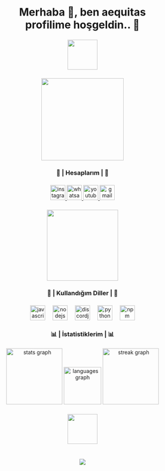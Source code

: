 <h1 align="center">Merhaba 👋, ben aequitas<br>profilime hoşgeldin.. 🎉</h1>

###

<div align="center">
  <img height="80" src="https://i.hizliresim.com/ewg2ul7.png"  />
</div>

###

<div align="center">
  <img height="220" src="https://i.hizliresim.com/k6z29ja.gif"  />
</div>

###

<h3 align="center">💌 | Hesaplarım | 💌</h3>

###

<div align="center">
  <a href="https://instagram.com/iamaequitas/" target="_blank">
    <img src="https://img.shields.io/static/v1?message=Instagram&logo=instagram&label=&color=E4405F&logoColor=white&labelColor=&style=for-the-badge" height="40" alt="instagram logo"  />
  </a>
  <a href="https://wa.me/13855062572" target="_blank">
    <img src="https://img.shields.io/static/v1?message=Whatsapp&logo=whatsapp&label=&color=25D366&logoColor=white&labelColor=&style=for-the-badge" height="40" alt="whatsapp logo"  />
  </a>
  <a href="https://youtube.com/@iamaequitas" target="_blank">
    <img src="https://img.shields.io/static/v1?message=Youtube&logo=youtube&label=&color=FF0000&logoColor=white&labelColor=&style=for-the-badge" height="40" alt="youtube logo"  />
  </a>
  <a href="https://aequitasmain@protonmail.com" target="_blank">
    <img src="https://img.shields.io/static/v1?message=Gmail&logo=gmail&label=&color=D14836&logoColor=white&labelColor=&style=for-the-badge" height="40" alt="gmail logo"  />
  </a>
</div>

###

<div align="center">
  <img height="190" src="https://lanyard-profile-readme.vercel.app/api/577589971658211329"  />
</div>

###

<div align="center">
</div>

###

<div align="center">
</div>

###

<h3 align="center">📀 | Kullandığım Diller | 📀</h3>

###

<div align="center">
  <img src="https://cdn.jsdelivr.net/gh/devicons/devicon/icons/javascript/javascript-plain.svg" height="40" alt="javascript logo"  />
  <img width="12" />
  <img src="https://cdn.jsdelivr.net/gh/devicons/devicon/icons/nodejs/nodejs-plain.svg" height="40" alt="nodejs logo"  />
  <img width="12" />
  <img src="https://cdn.jsdelivr.net/gh/devicons/devicon/icons/discordjs/discordjs-plain.svg" height="40" alt="discordjs logo"  />
  <img width="12" />
  <img src="https://cdn.jsdelivr.net/gh/devicons/devicon/icons/python/python-original.svg" height="40" alt="python logo"  />
  <img width="12" />
  <img src="https://cdn.jsdelivr.net/gh/devicons/devicon/icons/npm/npm-original-wordmark.svg" height="40" alt="npm logo"  />
</div>

###

<div align="center">
</div>

###

<h3 align="center">📊 | İstatistiklerim | 📊</h3>

###

<div align="center">
</div>

###

<div align="center">
  <img src="https://github-readme-stats.vercel.app/api?username=aequitasmain&hide_title=true&hide_rank=false&show_icons=true&include_all_commits=true&count_private=true&disable_animations=false&theme=github_dark&locale=en&hide_border=true&order=1" height="150" alt="stats graph"  />
  <img src="https://github-readme-stats.vercel.app/api/top-langs?username=aequitasmain&locale=en&hide_title=false&layout=compact&card_width=320&langs_count=5&theme=github_dark&hide_border=true&order=2&custom_title=Son Kullandığım Diller;" height="100" alt="languages graph"  />
  <img src="https://streak-stats.demolab.com?user=aequitasmain&locale=en&mode=daily&theme=github_dark&hide_border=true&border_radius=5&order=3" height="150" alt="streak graph"  />
</div>

###

<div align="center">
  <img height="80" src="https://i.hizliresim.com/ewg2ul7.png"  />
</div>

###

<br clear="both">

<div align="center">
  <img src="https://profile-counter.glitch.me/aequitasmain/count.svg?"  />
</div>

###
